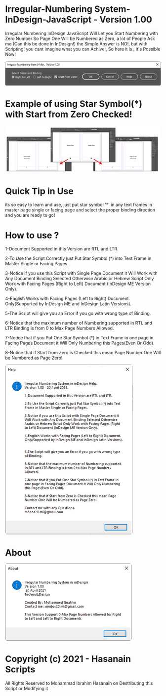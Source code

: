 # Irregular-Numbering System-InDesign-JavaScript - Version 1.00
Irregular Numbering InDesign JavaScript Will Let you Start Numbering with Zero Number So Page One Will be Numbered as Zero, a lot of People Ask me (Can this be done in InDesign!)
the Simple Answer is NO!, but with Scripting! you cant imagine what you can Achive!, So here it is , it's Possible Now!

![User Interface](https://github.com/medos20/Irregular-Numbering-InDesign-JavaScript/blob/main/Irregular%20Numbering.jpg)

# Example of using Star Symbol(*) with Start from Zero Checked!
![ScreenShot](https://github.com/medos20/Irregular-Numbering-InDesign-JavaScript/blob/main/Screen_Shot_InDesign.jpg)

# Quick Tip in Use 
its so easy to learn and use, just put star symbol '*' in any text frames in master page single or facing page and select the proper binding direction and you are ready to go!

# How to use ?

1-Document Supported in this Version are RTL and LTR.

2-To Use the Script Correctly just Put Star Symbol (*) into Text Frame in Master Single or Facing Pages. 

3-Notice if you use this Script with Single Page Document it Will Work with Any Document Binding Selected Otherwise Arabic or Hebrew Script Only Work with Facing Pages (Right to Left) Document (InDesign ME Version Only).

4-English Works with Facing Pages (Left to Right) Document. Only(Supported by InDesign ME and InDesign Latin Versions). 

5-The Script will give you an Error if you go with wrong type of Binding.

6-Notice that the maximum number of Numbering supported in RTL and LTR Binding is from 0 to Max Page Numbers Allowed. 

7-Notice that if you Put One Star Symbol (*) in Text Frame in one page in Facing Pages Document it Will Only Numbering this Pages(Even Or Odd).

8-Notice that if Start from Zero is Checked this mean Page Number One Will be Numbered as Page Zero!

![HEL](https://github.com/medos20/Irregular-Numbering-InDesign-JavaScript/blob/main/Help.jpg)

# About
![about](https://github.com/medos20/Irregular-Numbering-InDesign-JavaScript/blob/main/About.jpg)

# Copyright (c) 2021 - Hasanain Scripts
All Rights Reserved to Mohammad Ibrahim Hasanain on Destributing this Script or Modifying it
